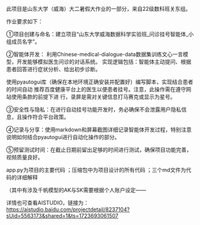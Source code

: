 此项目是山东大学（威海）大二暑假大作业的一部分，来自22级数科班关东组。

作业要求如下：

①项目创建与命名：建立项目“山东大学威海数据科学实验班_问诊挂号智能体_小组成员名字”。

②智能体开发： 利用Chinese-medical-dialogue-data数据集训练文心一言模型，开发能够模拟医生问诊的对话系统。 实现逻辑包括：智能体主动提问、根据患者回答进行症状分析、给出初步诊断。

使用pyautogui库（确保在本地环境正确安装并配置好）编写脚本，实现结合患者的时间自动 推荐百度健康平台上的医生以便患者挂号。注意，此操作需在遵守网站使用条款的前提下进 行，录屏是需对关键信息打马赛克或显示为星号。

③安全性与隐私：在进行自动挂号功能开发时，务必确保不会泄露用户隐私信息，且操作符合平台政策。

④记录与分享：使用markdown和屏幕截图详细记录智能体开发过程，特别注意说明如何结合pyautogui进行自动化操作的部分。

⑤预留测试时间：在截止日期前留出足够的时间进行测试，确保项目功能完善，视频质量良好。

app.py为项目的主要代码 ；压缩包中为项目设计的所有代码 ；三个md文件为代码的详细解释

（其中有涉及千帆模型的AK与SK需要根据个人账户设定——

详情也可查看AISTUDIO，链接为：https://aistudio.baidu.com/projectdetail/8237104?sUid=5563173&shared=1&ts=1723693061507

